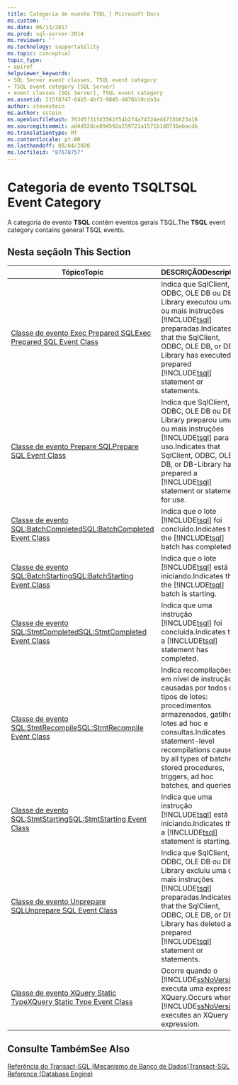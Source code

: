 ```yaml
---
title: Categoria de evento TSQL | Microsoft Docs
ms.custom: ''
ms.date: 06/13/2017
ms.prod: sql-server-2014
ms.reviewer: ''
ms.technology: supportability
ms.topic: conceptual
topic_type:
- apiref
helpviewer_keywords:
- SQL Server event classes, TSQL event category
- TSQL event category [SQL Server]
- event classes [SQL Server], TSQL event category
ms.assetid: 215f8747-64b5-4bf3-9845-d476b10cda3a
author: stevestein
ms.author: sstein
ms.openlocfilehash: 763d5f31fd3562f54b274a74324ed4715b623a18
ms.sourcegitcommit: ad4d92dce894592a259721a1571b1d8736abacdb
ms.translationtype: MT
ms.contentlocale: pt-BR
ms.lasthandoff: 08/04/2020
ms.locfileid: "87678757"
---
```

# <a name="tsql-event-category"></a><span data-ttu-id="4c0a6-102">Categoria de evento TSQL</span><span class="sxs-lookup"><span data-stu-id="4c0a6-102">TSQL Event Category</span></span>
  <span data-ttu-id="4c0a6-103">A categoria de evento **TSQL** contém eventos gerais TSQL.</span><span class="sxs-lookup"><span data-stu-id="4c0a6-103">The **TSQL** event category contains general TSQL events.</span></span>  
  
## <a name="in-this-section"></a><span data-ttu-id="4c0a6-104">Nesta seção</span><span class="sxs-lookup"><span data-stu-id="4c0a6-104">In This Section</span></span>  
  
|<span data-ttu-id="4c0a6-105">Tópico</span><span class="sxs-lookup"><span data-stu-id="4c0a6-105">Topic</span></span>|<span data-ttu-id="4c0a6-106">DESCRIÇÃO</span><span class="sxs-lookup"><span data-stu-id="4c0a6-106">Description</span></span>|  
|-----------|-----------------|  
|[<span data-ttu-id="4c0a6-107">Classe de evento Exec Prepared SQL</span><span class="sxs-lookup"><span data-stu-id="4c0a6-107">Exec Prepared SQL Event Class</span></span>](exec-prepared-sql-event-class.md)|<span data-ttu-id="4c0a6-108">Indica que SqlClient, ODBC, OLE DB ou DB-Library executou uma ou mais instruções [!INCLUDE[tsql](../../includes/tsql-md.md)] preparadas.</span><span class="sxs-lookup"><span data-stu-id="4c0a6-108">Indicates that the SqlClient, ODBC, OLE DB, or DB-Library has executed a prepared [!INCLUDE[tsql](../../includes/tsql-md.md)] statement or statements.</span></span>|  
|[<span data-ttu-id="4c0a6-109">Classe de evento Prepare SQL</span><span class="sxs-lookup"><span data-stu-id="4c0a6-109">Prepare SQL Event Class</span></span>](prepare-sql-event-class.md)|<span data-ttu-id="4c0a6-110">Indica que SqlClient, ODBC, OLE DB ou DB-Library preparou uma ou mais instruções [!INCLUDE[tsql](../../includes/tsql-md.md)] para uso.</span><span class="sxs-lookup"><span data-stu-id="4c0a6-110">Indicates that SqlClient, ODBC, OLE DB, or DB-Library has prepared a [!INCLUDE[tsql](../../includes/tsql-md.md)] statement or statements for use.</span></span>|  
|[<span data-ttu-id="4c0a6-111">Classe de evento SQL:BatchCompleted</span><span class="sxs-lookup"><span data-stu-id="4c0a6-111">SQL:BatchCompleted Event Class</span></span>](sql-batchcompleted-event-class.md)|<span data-ttu-id="4c0a6-112">Indica que o lote [!INCLUDE[tsql](../../includes/tsql-md.md)] foi concluído.</span><span class="sxs-lookup"><span data-stu-id="4c0a6-112">Indicates that the [!INCLUDE[tsql](../../includes/tsql-md.md)] batch has completed.</span></span>|  
|[<span data-ttu-id="4c0a6-113">Classe de evento SQL:BatchStarting</span><span class="sxs-lookup"><span data-stu-id="4c0a6-113">SQL:BatchStarting Event Class</span></span>](sql-batchstarting-event-class.md)|<span data-ttu-id="4c0a6-114">Indica que o lote [!INCLUDE[tsql](../../includes/tsql-md.md)] está iniciando.</span><span class="sxs-lookup"><span data-stu-id="4c0a6-114">Indicates that the [!INCLUDE[tsql](../../includes/tsql-md.md)] batch is starting.</span></span>|  
|[<span data-ttu-id="4c0a6-115">Classe de evento SQL:StmtCompleted</span><span class="sxs-lookup"><span data-stu-id="4c0a6-115">SQL:StmtCompleted Event Class</span></span>](sql-stmtcompleted-event-class.md)|<span data-ttu-id="4c0a6-116">Indica que uma instrução [!INCLUDE[tsql](../../includes/tsql-md.md)] foi concluída.</span><span class="sxs-lookup"><span data-stu-id="4c0a6-116">Indicates that a [!INCLUDE[tsql](../../includes/tsql-md.md)] statement has completed.</span></span>|  
|[<span data-ttu-id="4c0a6-117">Classe de evento SQL:StmtRecompile</span><span class="sxs-lookup"><span data-stu-id="4c0a6-117">SQL:StmtRecompile Event Class</span></span>](sql-stmtrecompile-event-class.md)|<span data-ttu-id="4c0a6-118">Indica recompilações em nível de instrução causadas por todos os tipos de lotes: procedimentos armazenados, gatilhos, lotes ad hoc e consultas.</span><span class="sxs-lookup"><span data-stu-id="4c0a6-118">Indicates statement-level recompilations caused by all types of batches: stored procedures, triggers, ad hoc batches, and queries.</span></span>|  
|[<span data-ttu-id="4c0a6-119">Classe de evento SQL:StmtStarting</span><span class="sxs-lookup"><span data-stu-id="4c0a6-119">SQL:StmtStarting Event Class</span></span>](sql-stmtstarting-event-class.md)|<span data-ttu-id="4c0a6-120">Indica que uma instrução [!INCLUDE[tsql](../../includes/tsql-md.md)] está iniciando.</span><span class="sxs-lookup"><span data-stu-id="4c0a6-120">Indicates that a [!INCLUDE[tsql](../../includes/tsql-md.md)] statement is starting.</span></span>|  
|[<span data-ttu-id="4c0a6-121">Classe de evento Unprepare SQL</span><span class="sxs-lookup"><span data-stu-id="4c0a6-121">Unprepare SQL Event Class</span></span>](unprepare-sql-event-class.md)|<span data-ttu-id="4c0a6-122">Indica que SqlClient, ODBC, OLE DB ou DB-Library excluiu uma ou mais instruções [!INCLUDE[tsql](../../includes/tsql-md.md)] preparadas.</span><span class="sxs-lookup"><span data-stu-id="4c0a6-122">Indicates that the SqlClient, ODBC, OLE DB, or DB-Library has deleted a prepared [!INCLUDE[tsql](../../includes/tsql-md.md)] statement or statements.</span></span>|  
|[<span data-ttu-id="4c0a6-123">Classe de evento XQuery Static Type</span><span class="sxs-lookup"><span data-stu-id="4c0a6-123">XQuery Static Type Event Class</span></span>](xquery-static-type-event-class.md)|<span data-ttu-id="4c0a6-124">Ocorre quando o [!INCLUDE[ssNoVersion](../../includes/ssnoversion-md.md)] executa uma expressão XQuery.</span><span class="sxs-lookup"><span data-stu-id="4c0a6-124">Occurs when [!INCLUDE[ssNoVersion](../../includes/ssnoversion-md.md)] executes an XQuery expression.</span></span>|  
  
## <a name="see-also"></a><span data-ttu-id="4c0a6-125">Consulte Também</span><span class="sxs-lookup"><span data-stu-id="4c0a6-125">See Also</span></span>  
 [<span data-ttu-id="4c0a6-126">Referência do Transact-SQL &#40;Mecanismo de Banco de Dados&#41;</span><span class="sxs-lookup"><span data-stu-id="4c0a6-126">Transact-SQL Reference &#40;Database Engine&#41;</span></span>](/sql/t-sql/language-reference)  
  
  
